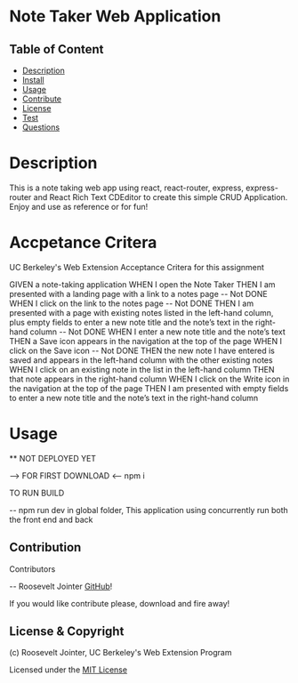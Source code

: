 
# Note Taker Web Application

## Table of Content 

* [Description](#description)
* [Install](#install)
* [Usage](#usage)
* [Contribute](#contribute)
* [License](#license)
* [Test](#test)
* [Questions](#questions)



# Description

This is a note taking web app using react, react-router, express, express-router and React Rich Text CDEditor to create this simple CRUD Application. Enjoy and use as reference or for fun!

# Accpetance Critera 

UC Berkeley's Web Extension Acceptance Critera for this assignment

GIVEN a note-taking application
WHEN I open the Note Taker
THEN I am presented with a landing page with a link to a notes page -- Not DONE
WHEN I click on the link to the notes page -- Not DONE
THEN I am presented with a page with existing notes listed in the left-hand column, 
    plus empty fields to enter a new note title and the note’s text in the right-hand 
    column -- Not DONE
WHEN I enter a new note title and the note’s text
THEN a Save icon appears in the navigation at the top of the page
WHEN I click on the Save icon -- Not DONE
THEN the new note I have entered is saved and appears in the left-hand column with the 
    other existing notes
WHEN I click on an existing note in the list in the left-hand column
THEN that note appears in the right-hand column
WHEN I click on the Write icon in the navigation at the top of the page
THEN I am presented with empty fields to enter a new note title and the note’s text 
    in the right-hand column

# Usage


** NOT DEPLOYED YET

--> FOR FIRST DOWNLOAD <--
    npm i 

TO RUN BUILD

-- npm run dev in global folder, This application using concurrently run both the front end and back 

## Contribution

Contributors 

-- Roosevelt Jointer [GitHub](https://github.com/rjointer2)!

If you would like contribute please, download and fire away!

## License & Copyright

(c) Roosevelt Jointer, UC Berkeley's Web Extension Program

Licensed under the [MIT License](LICENSE)